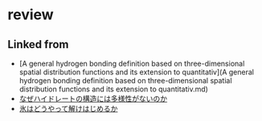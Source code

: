 # review

## Linked from

* [A general hydrogen bonding definition based on three-dimensional spatial distribution functions and its extension to quantitativ](A general hydrogen bonding definition based on three-dimensional spatial distribution functions and its extension to quantitativ.md)
* [なぜハイドレートの構造には多様性がないのか](なぜハイドレートの構造には多様性がないのか.md)
* [氷はどうやって解けはじめるか](氷はどうやって解けはじめるか.md)
